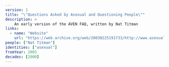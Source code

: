 ```yaml
---
version: 1
title: "\"Questions Asked by Asexual and Questioning People\""
description: >
    An early version of the AVEN FAQ, written by Nat Titman
links:
  - name: "Website"
    url: "https://web.archive.org/web/20030225191733/http://www.asexuality.org:80/bigfaq.htm"
people: ["Nat Titman"]
identities: ["asexual"]
fromYear: 2003
decades: [2000]
---
```

